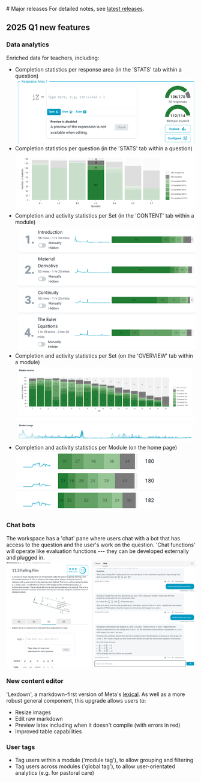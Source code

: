 # Major releases
For detailed notes, see [latest releases](latest_releases.md).
## 2025 Q1 new features

### Data analytics

Enriched data for teachers, including:

- Completion statistics per response area (in the 'STATS' tab within a question)
![](../assets/releases/2025Q1_RA_stats.png)
- Completion statistics per question (in the 'STATS' tab within a question) 
![](../assets/releases/2025Q1_question_stats.png)
- Completion and activity statistics per Set (in the 'CONTENT' tab within a module) 
![](../assets/releases/2025Q1_set_stats.png)
- Completion and activity statistics per Set (on the 'OVERVIEW' tab within a module) 
![](../assets/releases/2025Q1_set_stats_2.png)
- Completion and activity statistics per Module (on the home page) 
![](../assets/releases/2025Q1_module_stats.png)

### Chat bots

The workspace has a 'chat' pane where users chat with a bot that has access to the question and the user's work on the question. 'Chat functions' will operate like evaluation functions --- they can be developed externally and plugged in. 
![](../assets/releases/2025Q1_chatbots.png)


### New content editor 

'Lexdown', a markdown-first version of Meta's [lexical](https://lexical.dev/). As well as a more robust general component, this upgrade allows users to:

- Resize images
- Edit raw markdown
- Preview latex including when it doesn't compile (with errors in red) 
- Improved table capabilities

### User tags

- Tag users within a module ('module tag'), to allow grouping and filtering
- Tag users across modules ('global tag'), to allow user-orientated analytics (e.g. for pastoral care)


